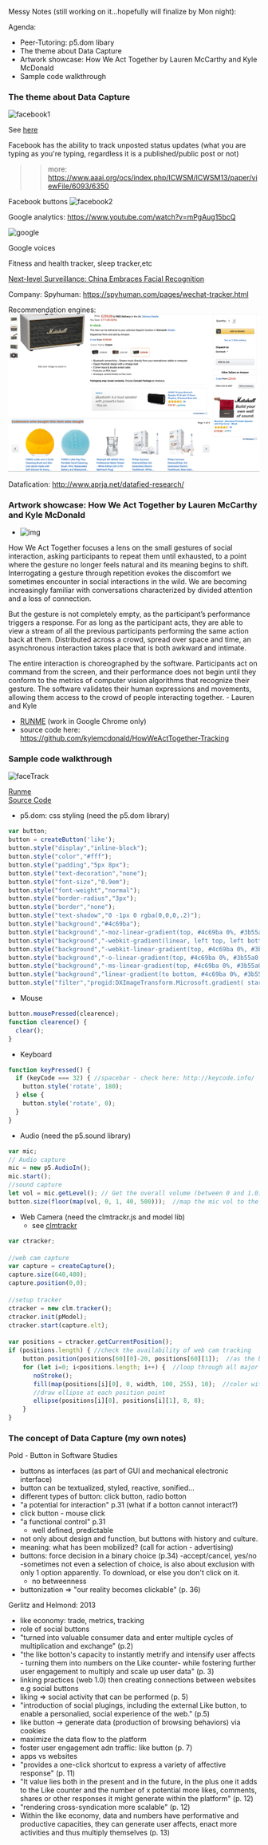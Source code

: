 Messy Notes (still working on it...hopefully will finalize by Mon night):

Agenda:
- Peer-Tutoring: p5.dom libary
- The theme about Data Capture
- Artwork showcase: How We Act Together by Lauren McCarthy and Kyle McDonald 
- Sample code walkthrough

### The theme about Data Capture

![facebook1](https://c.slashgear.com/wp-content/uploads/2013/10/facebook_heat_map.jpg)

See [here](https://www.slashgear.com/facebook-investigates-tracking-users-cursors-and-screen-behavior-30303663/)

Facebook has the ability to track unposted status updates (what you are typing as you're typing, regardless it is a published/public post or not)
>> more: https://www.aaai.org/ocs/index.php/ICWSM/ICWSM13/paper/viewFile/6093/6350

Facebook buttons 
![facebook2](http://cdn1.sbnation.com/assets/3523775/facebook_like_designs.png)

Google analytics: https://www.youtube.com/watch?v=mPgAug15bcQ 

![google](http://i.dailymail.co.uk/i/pix/2017/11/14/12/4655673600000578-5080971-image-a-7_1510661012565.jpg) 

Google voices

Fitness and health tracker, sleep tracker,etc

[Next-level Surveillance: China Embraces Facial Recognition](https://www.youtube.com/watch?v=Fq1SEqNT-7c)

Company: Spyhuman: https://spyhuman.com/pages/wechat-tracker.html

Recommendation engines: 
![Amazon](https://github.com/AUAP/AP2018/blob/master/class04/amazon.png)

Datafication: http://www.aprja.net/datafied-research/

### Artwork showcase: How We Act Together by Lauren McCarthy and Kyle McDonald 


- ![img](http://payload496.cargocollective.com/1/19/625408/12229985/scream-comp.gif)

How We Act Together focuses a lens on the small gestures of social interaction, asking participants to repeat them until exhausted, to a point where the gesture no longer feels natural and its meaning begins to shift. Interrogating a gesture through repetition evokes the discomfort we sometimes encounter in social interactions in the wild. We are becoming increasingly familiar with conversations characterized by divided attention and a loss of connection.

But the gesture is not completely empty, as the participant’s performance triggers a response. For as long as the participant acts, they are able to view a stream of all the previous participants performing the same action back at them. Distributed across a crowd, spread over space and time, an asynchronous interaction takes place that is both awkward and intimate.

The entire interaction is choreographed by the software. Participants act on command from the screen, and their performance does not begin until they conform to the metrics of computer vision algorithms that recognize their gesture. The software validates their human expressions and movements, allowing them access to the crowd of people interacting together. - Lauren and Kyle
- [RUNME](https://hwat.schirn.de/) (work in Google Chrome only)
- source code here: https://github.com/kylemcdonald/HowWeActTogether-Tracking

### Sample code walkthrough

![faceTrack](https://github.com/AUAP/AP2018/blob/master/class04/faceTrack.gif)

[Runme](https://rawgit.com/AUAP/AP2018/master/class04/sketch04/index.html)    
[Source Code](https://github.com/AUAP/AP2018/blob/master/class04/sketch04/sketch04.js)

- p5.dom: css styling (need the p5.dom library)
```javascript
var button;
button = createButton('like');
button.style("display","inline-block");
button.style("color","#fff");
button.style("padding","5px 8px");
button.style("text-decoration","none");
button.style("font-size","0.9em");
button.style("font-weight","normal");
button.style("border-radius","3px");
button.style("border","none");
button.style("text-shadow","0 -1px 0 rgba(0,0,0,.2)");
button.style("background","#4c69ba");
button.style("background","-moz-linear-gradient(top, #4c69ba 0%, #3b55a0 100%)");
button.style("background","-webkit-gradient(linear, left top, left bottom, color-stop(0%, #3b55a0))");
button.style("background","-webkit-linear-gradient(top, #4c69ba 0%, #3b55a0 100%)");
button.style("background","-o-linear-gradient(top, #4c69ba 0%, #3b55a0 100%)");
button.style("background","-ms-linear-gradient(top, #4c69ba 0%, #3b55a0 100%)");
button.style("background","linear-gradient(to bottom, #4c69ba 0%, #3b55a0 100%)");
button.style("filter","progid:DXImageTransform.Microsoft.gradient( startColorstr='#4c69ba', endColorstr='#3b55a0', GradientType=0 )");
```
- Mouse 
```javascript
button.mousePressed(clearence);
function clearence() {
  clear();
}
```
- Keyboard
```javascript
function keyPressed() {
  if (keyCode === 32) { //spacebar - check here: http://keycode.info/
    button.style('rotate', 180);
  } else {
    button.style('rotate', 0);
  }
}
```
- Audio (need the p5.sound library)
```javascript
var mic;
// Audio capture
mic = new p5.AudioIn();
mic.start();
//sound capture
let vol = mic.getLevel(); // Get the overall volume (between 0 and 1.0)
button.size(floor(map(vol, 0, 1, 40, 500)));  //map the mic vol to the size of button: check map function: https://p5js.org/reference/#/p5/map
```
- Web Camera (need the clmtrackr.js and model lib)
    - see [clmtrackr](https://github.com/auduno/clmtrackr)
```javascript
var ctracker;

//web cam capture
var capture = createCapture();
capture.size(640,480);
capture.position(0,0);

//setup tracker
ctracker = new clm.tracker();
ctracker.init(pModel);
ctracker.start(capture.elt);

var positions = ctracker.getCurrentPosition();
if (positions.length) { //check the availability of web cam tracking
    button.position(positions[60][0]-20, positions[60][1]);  //as the button is too long, i wanna put it in the middle of my mouth, and -> 60 is the mouth area
    for (let i=0; i<positions.length; i++) {  //loop through all major face track points
       noStroke();
       fill(map(positions[i][0], 0, width, 100, 255), 10);  //color with alpha value
       //draw ellipse at each position point
       ellipse(positions[i][0], positions[i][1], 8, 8);
    }
}
```

### The concept of Data Capture (my own notes)
Pold - Button in Software Studies
- buttons as interfaces (as part of GUI and mechanical electronic interface)
- button can be textualized, styled, reactive, sonified...
- different types of button: click button, radio botton
- "a potential for interaction" p.31 (what if a botton cannot interact?)
- click button - mouse click 
- "a functional control" p.31
    - well defined, predictable
- not only about design and function, but buttons with history and culture. 
- meaning: what has been mobilized? (call for action - advertising)
- buttons: force decision in a binary choice (p.34)
    -accept/cancel, yes/no
    -sometimes not even a selection of choice, is also about exclusion with only 1 option apparently. To download, or else you don't click on it. 
    - no betweenness
 - buttonization => "our reality becomes clickable" (p. 36)
 
 Gerlitz and Helmond: 2013
 - like economy: trade, metrics, tracking
 - role of social buttons
 - "turned into valuable consumer data and enter multiple cycles of multiplication and exchange" (p.2)
 - "the like botton's capacity to instantly metrify and intensify user affects - turning them into numbers on the Like counter- while fostering further user engagement to multiply and scale up user data" (p. 3)
 - linking practices (web 1.0) then creating connections between websites e.g social buttons
 - liking => social activity that can be performed (p. 5)
 - "introduction of social plugings, including the external Like button, to enable a personalied, social experience of the web." (p.5)
 - like button -> generate data (production of browsing behaviors) via cookies
 - maximize the data flow to the platform
 - foster user engagement adn traffic: like button (p. 7)
 - apps vs websites
 - "provides a one-click shortcut to express a variety of affective response" (p. 11)
 - "It value lies both in the present and in the future, in the plus one it adds to the Like counter and the number of x potential more likes, comments, shares or other responses it might generate within the platform" (p. 12)
 - "rendering cross-syndication more scalable" (p. 12)
 - Within the like economy, data and numbers have performative and productive capacities, they can generate user affects, enact more activities and thus multiply themselves (p. 13) 

